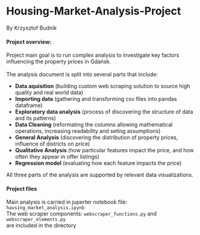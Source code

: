 # Housing-Market-Analysis-Project
By Krzysztof Budnik

#### **Project overview**: 
Project main goal is to run complex analysis to investigate key factors influencing the property prices in Gdańsk. <br />
<br />
The analysis document is split into several parts that include:
- **Data aquisition** (building custom web scraping solution to source high quality and real world data)
- **Importing data** (gathering and transforming csv files into pandas dataframe)
- **Exploratory data analysis** (process of discovering the structure of data and its patterns)
- **Data Cleaning** (reformating the columns allowing mathematical operations, increasing readability and seting assumptions)
- **General Analysis** (discovering the distribution of property prices, influence of districts on price)
- **Qualitative Analysis** (how particular features impact the price, and how often they appear in offer listings)
- **Regression model** (evaluating how each feature impacts the price)

All three parts of the analysis are supported by relevant data visualizations.

#### **Project files**
Main analysis is carried in juperter notebook file: `hausing_market_analysis.ipynb` <br />
The web scraper components: `webscraper_functions.py` and `webscraper_elements.py` <br /> 
are included in the directory
